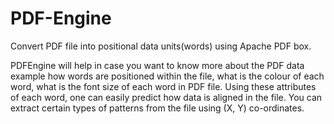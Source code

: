 # PDF-Engine
Convert PDF file into positional data units(words) using Apache PDF box.

PDFEngine will help in case you want to know more about the PDF data example how words are positioned within the file, what is the colour of each word, what is the font size of each word in PDF file. Using these attributes of each word, one can easily predict how data is aligned in the file. You can extract certain types of patterns from the file using (X, Y) co-ordinates.
